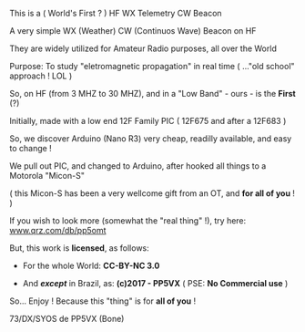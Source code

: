 This is a ( World's First ? ) HF WX Telemetry CW Beacon

A very simple WX (Weather) CW (Continuos Wave) Beacon on HF

They are widely utilized for Amateur Radio purposes, all over the World

Purpose: To study "eletromagnetic propagation" in real time ( ..."old school" approach ! LOL ) 

So, on HF (from 3 MHZ to 30 MHZ), and in a "Low Band" - ours - is the **First** (?)

Initially, made with a low end 12F Family PIC ( 12F675 and after a 12F683 )

So, we discover Arduino (Nano R3) very cheap, readilly available, and easy to change !

We pull out PIC, and changed to Arduino, after hooked all things to a Motorola "Micon-S"

( this Micon-S has been a very wellcome gift from an OT, and **for all of you** ! )

If you wish to look more (somewhat the "real thing" !), try here: www.qrz.com/db/pp5omt

But, this work is **licensed**, as follows:

* For the whole World: **CC-BY-NC 3.0**

* And **_except_** in Brazil, as: **(c)2017 - PP5VX** ( PSE: **No Commercial use** )

So... Enjoy ! Because this "thing" is for **all of you** !

73/DX/SYOS de PP5VX (Bone)
